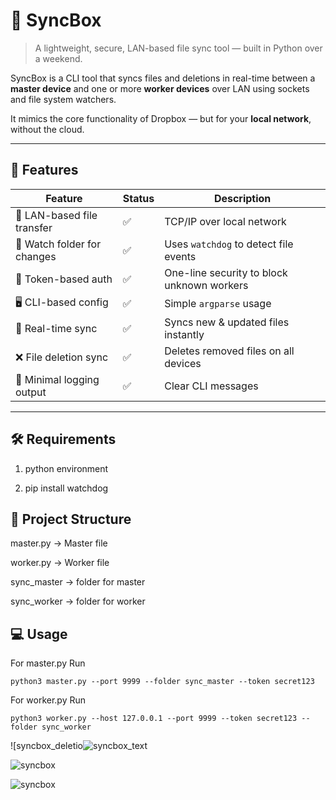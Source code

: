 
# 🔄 SyncBox

> A lightweight, secure, LAN-based file sync tool — built in Python over a weekend.

SyncBox is a CLI tool that syncs files and deletions in real-time between a **master device** and one or more **worker devices** over LAN using sockets and file system watchers.

It mimics the core functionality of Dropbox — but for your **local network**, without the cloud.

---

## 🚀 Features

| Feature                      | Status | Description |
|-----------------------------|--------|-------------|
| 🔌 LAN-based file transfer   | ✅     | TCP/IP over local network |
| 📁 Watch folder for changes  | ✅     | Uses `watchdog` to detect file events |
| 🔐 Token-based auth          | ✅     | One-line security to block unknown workers |
| 🖥 CLI-based config          | ✅     | Simple `argparse` usage |
| 🔄 Real-time sync            | ✅     | Syncs new & updated files instantly |
| ❌ File deletion sync        | ✅     | Deletes removed files on all devices |
| 🧾 Minimal logging output    | ✅     | Clear CLI messages |

---

## 🛠 Requirements 

1) python environment

2) pip install watchdog

## 📁 Project Structure

master.py -> Master file

worker.py -> Worker file

sync_master -> folder for master

sync_worker -> folder for worker

## 💻 Usage

For master.py Run 

``` python3 master.py --port 9999 --folder sync_master --token secret123 ```

For worker.py Run

``` python3 worker.py --host 127.0.0.1 --port 9999 --token secret123 --folder sync_worker ```


![syncbox_deletio![syncbox_text](https://github.com/user-attachments/assets/1fabd1f6-a492-4e3b-8244-c4c788c0cf57)


![syncbox](https://github.com/user-attachments/assets/0f6205c7-c862-40c4-ae51-f5730f19f888)


![syncbox](https://github.com/user-attachments/assets/60b3df92-1a9b-4636-a7d1-8b913963bb71)



